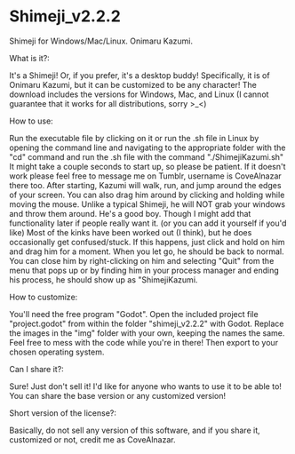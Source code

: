 # Shimeji_v2.2.2
Shimeji for Windows/Mac/Linux. Onimaru Kazumi.

What is it?:
<p>It's a Shimeji! Or, if you prefer, it's a desktop buddy! Specifically, it is of Onimaru Kazumi, but it can be customized to be any character!
The download includes the versions for Windows, Mac, and Linux (I cannot guarantee that it works for all distributions, sorry >_<)

How to use:
<p>Run the executable file by clicking on it or run the .sh file in Linux by opening the command line and navigating to the appropriate folder with the "cd" command and run the .sh file with the command "./ShimejiKazumi.sh"
It might take a couple seconds to start up, so please be patient.
If it doesn't work please feel free to message me on Tumblr, username is CoveAlnazar there too.
After starting, Kazumi will walk, run, and jump around the edges of your screen. You can also drag him around by clicking and holding while moving the mouse.
Unlike a typical Shimeji, he will NOT grab your windows and throw them around. He's a good boy. Though I might add that functionality later if people really want it. (or you can add it yourself if you'd like)
Most of the kinks have been worked out (I think), but he does occasionally get confused/stuck. If this happens, just click and hold on him and drag him for a moment. When you let go, he should be back to normal.
You can close him by right-clicking on him and selecting "Quit" from the menu that pops up or by finding him in your process manager and ending his process, he should show up as "ShimejiKazumi.

How to customize:
<p>You'll need the free program "Godot".
Open the included project file "project.godot" from within the folder "shimeji_v2.2.2" with Godot.
Replace the images in the "img" folder with your own, keeping the names the same.
Feel free to mess with the code while you're in there!
Then export to your chosen operating system.

Can I share it?:
<p>Sure! Just don't sell it!
I'd like for anyone who wants to use it to be able to!
You can share the base version or any customized version!

Short version of the license?:
<p>Basically, do not sell any version of this software, and if you share it, customized or not, credit me as CoveAlnazar.
